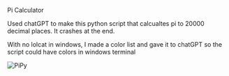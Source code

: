 Pi Calculator

Used chatGPT to make this python script that calcualtes pi to 20000 decimal places. It crashes at the end. 

With no lolcat in windows, I made a color list and gave it to chatGPT so the script could have colors in windows terminal

![PiPy](https://github.com/noIIem/Pi_Calculator/assets/77765100/a6d94e0b-8706-4262-b5f7-77a778eb0806)
